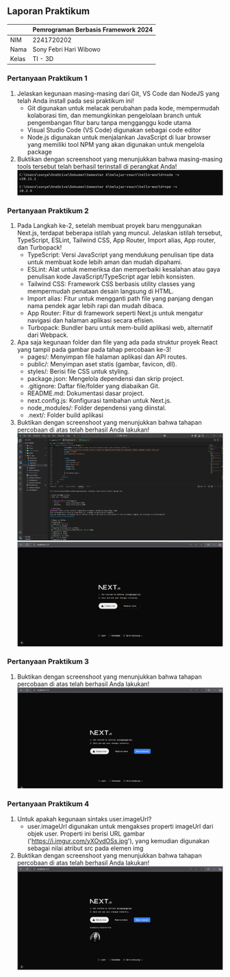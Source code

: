 ## Laporan Praktikum

|       | Pemrograman Berbasis Framework 2024 |
| ----- | ----------------------------------- |
| NIM   | 2241720202                          |
| Nama  | Sony Febri Hari Wibowo              |
| Kelas | TI - 3D                             |

### Pertanyaan Praktikum 1

1. Jelaskan kegunaan masing-masing dari Git, VS Code dan NodeJS yang telah Anda install
   pada sesi praktikum ini!
   - Git digunakan untuk melacak perubahan pada kode, mempermudah kolaborasi tim, dan memungkinkan pengelolaan branch untuk pengembangan fitur baru tanpa mengganggu kode utama
   - Visual Studio Code (VS Code) digunakan sebagai code editor
   - Node.js digunakan untuk menjalankan JavaScript di luar browser yang memiliki tool NPM yang akan digunakan untuk mengelola package
2. Buktikan dengan screenshoot yang menunjukkan bahwa masing-masing tools tersebut
   telah berhasil terinstall di perangkat Anda!
   ![Screenshot](image/01.png)

### Pertanyaan Praktikum 2

1. Pada Langkah ke-2, setelah membuat proyek baru menggunakan Next.js, terdapat beberapa
   istilah yang muncul. Jelaskan istilah tersebut, TypeScript, ESLint, Tailwind CSS, App
   Router, Import alias, App router, dan Turbopack!
   - TypeScript: Versi JavaScript yang mendukung penulisan tipe data untuk membuat kode lebih aman dan mudah dipahami.
   - ESLint: Alat untuk memeriksa dan memperbaiki kesalahan atau gaya penulisan kode JavaScript/TypeScript agar lebih konsisten.
   - Tailwind CSS: Framework CSS berbasis utility classes yang mempermudah penataan desain langsung di HTML.
   - Import alias: Fitur untuk mengganti path file yang panjang dengan nama pendek agar lebih rapi dan mudah dibaca.
   - App Router: Fitur di framework seperti Next.js untuk mengatur navigasi dan halaman aplikasi secara efisien.
   - Turbopack: Bundler baru untuk mem-build aplikasi web, alternatif dari Webpack.
2. Apa saja kegunaan folder dan file yang ada pada struktur proyek React yang tampil pada
   gambar pada tahap percobaan ke-3!
   - pages/: Menyimpan file halaman aplikasi dan API routes.
   - public/: Menyimpan aset statis (gambar, favicon, dll).
   - styles/: Berisi file CSS untuk styling.
   - package.json: Mengelola dependensi dan skrip project.
   - .gitignore: Daftar file/folder yang diabaikan Git.
   - README.md: Dokumentasi dasar project.
   - next.config.js: Konfigurasi tambahan untuk Next.js.
   - node_modules/: Folder dependensi yang diinstal.
   - .next/: Folder build aplikasi
3. Buktikan dengan screenshoot yang menunjukkan bahwa tahapan percobaan di atas telah
   berhasil Anda lakukan!
   ![Screenshot](image/02.png)
   ![Screenshot](image/03.png)

### Pertanyaan Praktikum 3

1. Buktikan dengan screenshoot yang menunjukkan bahwa tahapan percobaan di atas telah
   berhasil Anda lakukan!
   ![Screenshot](image/04.png)

### Pertanyaan Praktikum 4

1. Untuk apakah kegunaan sintaks user.imageUrl?
   - user.imageUrl digunakan untuk mengakses properti imageUrl dari objek user. Properti ini berisi URL gambar ('https://i.imgur.com/yXOvdOSs.jpg'), yang kemudian digunakan sebagai nilai atribut src pada elemen img
2. Buktikan dengan screenshoot yang menunjukkan bahwa tahapan percobaan di atas telah
   berhasil Anda lakukan!
   ![Screenshot](image/05.png)

